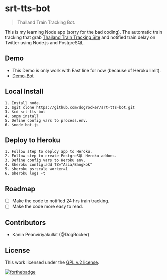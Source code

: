 # srt-tts-bot

> Thailand Train Tracking Bot.

This is my learning Node app (sorry for the bad coding). The automatic train tracking that grab [Thailand Train Tracking Site](http://tts.railway.co.th/) and notified train delay on Twitter using Node.js and PostgreSQL.

## Demo

* This Demo is only work with East line for now (because of Heroku limit). 
* [Demo-Bot](https://twitter.com/srt_bot_th)

## Local Install

	1. Install node.
	2. $git clone https://github.com/dogrocker/srt-tts-bot.git
	3. $cd srt-tts-bot
	4. $npm install
	5. Define config vars to process.env.
	6. $node bot.js

## Deploy to Heroku

	1. Follow step to deploy app to Heroku.
	2. Follow step to create PostgreSQL Heroku addons.
	3. Define config vars to Heroku env.
	4. $heroku config:add TZ="Asia/Bangkok"
	5. $heroku ps:scale worker=1
	6. $heroku logs -t
	
## Roadmap

- [ ] Make the code to notified 24 hrs train tracking.
- [ ] Make the code more easy to read.

## Contributors

* Kanin Peanviriyakulkit (@DogRocker)


## License

This work licensed under the [GPL v.2 license](https://github.com/dogrocker/srt-tts-bot/blob/master/LICENSE).

[![forthebadge](http://forthebadge.com/images/badges/built-by-codebabes.svg)](http://forthebadge.com)